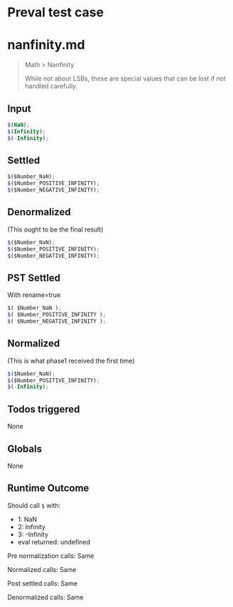 # Preval test case

# nanfinity.md

> Math > Nanfinity
>
> While not about LSBs, these are special values that can be lost if not handled carefully.

## Input

`````js filename=intro
$(NaN);
$(Infinity);
$(-Infinity);
`````


## Settled


`````js filename=intro
$($Number_NaN);
$($Number_POSITIVE_INFINITY);
$($Number_NEGATIVE_INFINITY);
`````


## Denormalized
(This ought to be the final result)

`````js filename=intro
$($Number_NaN);
$($Number_POSITIVE_INFINITY);
$($Number_NEGATIVE_INFINITY);
`````


## PST Settled
With rename=true

`````js filename=intro
$( $Number_NaN );
$( $Number_POSITIVE_INFINITY );
$( $Number_NEGATIVE_INFINITY );
`````


## Normalized
(This is what phase1 received the first time)

`````js filename=intro
$($Number_NaN);
$($Number_POSITIVE_INFINITY);
$(-Infinity);
`````


## Todos triggered


None


## Globals


None


## Runtime Outcome


Should call `$` with:
 - 1: NaN
 - 2: Infinity
 - 3: -Infinity
 - eval returned: undefined

Pre normalization calls: Same

Normalized calls: Same

Post settled calls: Same

Denormalized calls: Same
